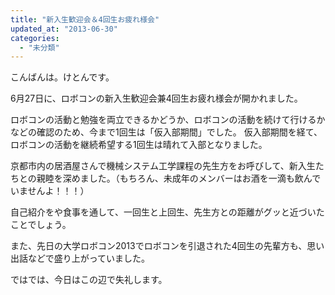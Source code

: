 ```yaml
---
title: "新入生歓迎会＆4回生お疲れ様会"
updated_at: "2013-06-30"
categories: 
  - "未分類"
---
```


こんばんは。けとんです。

6月27日に、ロボコンの新入生歓迎会兼4回生お疲れ様会が開かれました。

ロボコンの活動と勉強を両立できるかどうか、ロボコンの活動を続けて行けるかなどの確認のため、今まで1回生は「仮入部期間」でした。 仮入部期間を経て、ロボコンの活動を継続希望する1回生は晴れて入部となりました。

京都市内の居酒屋さんで機械システム工学課程の先生方をお呼びして、新入生たちとの親睦を深めました。（もちろん、未成年のメンバーはお酒を一滴も飲んでいませんよ！！！）

自己紹介をや食事を通して、一回生と上回生、先生方との距離がグッと近づいたことでしょう。

また、先日の大学ロボコン2013でロボコンを引退された4回生の先輩方も、思い出話などで盛り上がっていました。

ではでは、今日はこの辺で失礼します。
